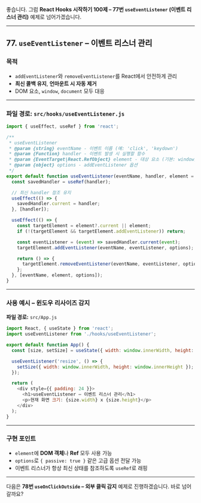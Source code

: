 좋습니다.
그럼 **React Hooks 시작하기 100제 – 77번 `useEventListener` (이벤트 리스너 관리)** 예제로 넘어가겠습니다.

---

## 77. `useEventListener` – 이벤트 리스너 관리

### 목적

* `addEventListener`와 `removeEventListener`를 React에서 안전하게 관리
* **최신 콜백 유지**, **언마운트 시 자동 제거**
* DOM 요소, `window`, `document` 모두 대응

---

### 파일 경로: `src/hooks/useEventListener.js`

```javascript
import { useEffect, useRef } from 'react';

/**
 * useEventListener
 * @param {string} eventName - 이벤트 이름 (예: 'click', 'keydown')
 * @param {Function} handler - 이벤트 발생 시 실행할 함수
 * @param {EventTarget|React.RefObject} element - 대상 요소 (기본: window)
 * @param {object} options - addEventListener 옵션
 */
export default function useEventListener(eventName, handler, element = window, options) {
  const savedHandler = useRef(handler);

  // 최신 handler 참조 유지
  useEffect(() => {
    savedHandler.current = handler;
  }, [handler]);

  useEffect(() => {
    const targetElement = element?.current || element;
    if (!(targetElement && targetElement.addEventListener)) return;

    const eventListener = (event) => savedHandler.current(event);
    targetElement.addEventListener(eventName, eventListener, options);

    return () => {
      targetElement.removeEventListener(eventName, eventListener, options);
    };
  }, [eventName, element, options]);
}
```

---

### 사용 예시 – 윈도우 리사이즈 감지

**파일 경로:** `src/App.js`

```javascript
import React, { useState } from 'react';
import useEventListener from './hooks/useEventListener';

export default function App() {
  const [size, setSize] = useState({ width: window.innerWidth, height: window.innerHeight });

  useEventListener('resize', () => {
    setSize({ width: window.innerWidth, height: window.innerHeight });
  });

  return (
    <div style={{ padding: 24 }}>
      <h1>useEventListener – 이벤트 리스너 관리</h1>
      <p>현재 화면 크기: {size.width} x {size.height}</p>
    </div>
  );
}
```

---

### 구현 포인트

* `element`에 **DOM 객체**나 **Ref** 모두 사용 가능
* `options`로 `{ passive: true }` 같은 고급 옵션 전달 가능
* 이벤트 리스너가 항상 최신 상태를 참조하도록 `useRef`로 래핑

---

다음은 **78번 `useOnClickOutside` – 외부 클릭 감지** 예제로 진행하겠습니다.
바로 넘어갈까요?
